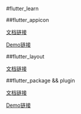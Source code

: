 #flutter_learn

##flutter_appicon

[文档链接](https://github.com/surrenderios/flutter_learn/blob/master/flutter_appicon/flutter%20生成%20App%20Icon.md)

[Demo链接](https://github.com/surrenderios/flutter_learn/tree/master/flutter_appicon/flutter_icon_demo)

##flutter_layout

[文档链接](https://github.com/surrenderios/flutter_learn/blob/master/flutter_layout/Flutter布局.md)

##flutter_package && plugin

[文档链接](https://github.com/surrenderios/flutter_learn/blob/master/flutter_package/package%20%26%20plugin.md)

[Demo链接](https://github.com/surrenderios/flutter_learn/tree/master/flutter_package)


